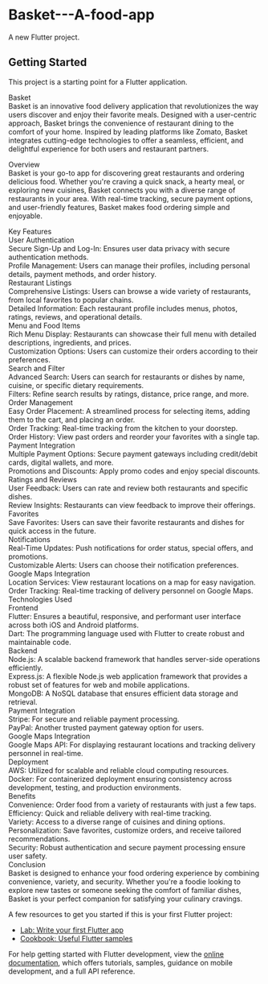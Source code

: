 
# Basket---A-food-app
A new Flutter project.

## Getting Started

This project is a starting point for a Flutter application.

Basket<br>
Basket is an innovative food delivery application that revolutionizes the way users discover and enjoy their favorite meals. Designed with a user-centric approach, Basket brings the convenience of restaurant dining to the comfort of your home. Inspired by leading platforms like Zomato, Basket integrates cutting-edge technologies to offer a seamless, efficient, and delightful experience for both users and restaurant partners.


Overview<br>
Basket is your go-to app for discovering great restaurants and ordering delicious food. Whether you're craving a quick snack, a hearty meal, or exploring new cuisines, Basket connects you with a diverse range of restaurants in your area. With real-time tracking, secure payment options, and user-friendly features, Basket makes food ordering simple and enjoyable.

Key Features<br>
User Authentication<br>
Secure Sign-Up and Log-In: Ensures user data privacy with secure authentication methods.<br>
Profile Management: Users can manage their profiles, including personal details, payment methods, and order history.<br>
Restaurant Listings<br>
Comprehensive Listings: Users can browse a wide variety of restaurants, from local favorites to popular chains.<br>
Detailed Information: Each restaurant profile includes menus, photos, ratings, reviews, and operational details.<br>
Menu and Food Items<br>
Rich Menu Display: Restaurants can showcase their full menu with detailed descriptions, ingredients, and prices.<br>
Customization Options: Users can customize their orders according to their preferences.<br>
Search and Filter<br>
Advanced Search: Users can search for restaurants or dishes by name, cuisine, or specific dietary requirements.<br>
Filters: Refine search results by ratings, distance, price range, and more.<br>
Order Management<br>
Easy Order Placement: A streamlined process for selecting items, adding them to the cart, and placing an order.<br>
Order Tracking: Real-time tracking from the kitchen to your doorstep.<br>
Order History: View past orders and reorder your favorites with a single tap.<br>
Payment Integration<br>
Multiple Payment Options: Secure payment gateways including credit/debit cards, digital wallets, and more.<br>
Promotions and Discounts: Apply promo codes and enjoy special discounts.<br>
Ratings and Reviews<br>
User Feedback: Users can rate and review both restaurants and specific dishes.<br>
Review Insights: Restaurants can view feedback to improve their offerings.<br>
Favorites<br>
Save Favorites: Users can save their favorite restaurants and dishes for quick access in the future.<br>
Notifications<br>
Real-Time Updates: Push notifications for order status, special offers, and promotions.<br>
Customizable Alerts: Users can choose their notification preferences.<br>
Google Maps Integration<br>
Location Services: View restaurant locations on a map for easy navigation.<br>
Order Tracking: Real-time tracking of delivery personnel on Google Maps.<br>
Technologies Used<br>
Frontend<br>
Flutter: Ensures a beautiful, responsive, and performant user interface across both iOS and Android platforms.<br>
Dart: The programming language used with Flutter to create robust and maintainable code.<br>
Backend<br>
Node.js: A scalable backend framework that handles server-side operations efficiently.<br>
Express.js: A flexible Node.js web application framework that provides a robust set of features for web and mobile applications.<br>
MongoDB: A NoSQL database that ensures efficient data storage and retrieval.<br>
Payment Integration<br>
Stripe: For secure and reliable payment processing.<br>
PayPal: Another trusted payment gateway option for users.<br>
Google Maps Integration<br>
Google Maps API: For displaying restaurant locations and tracking delivery personnel in real-time.<br>
Deployment<br>
AWS: Utilized for scalable and reliable cloud computing resources.<br>
Docker: For containerized deployment ensuring consistency across development, testing, and production environments.<br>
Benefits<br>
Convenience: Order food from a variety of restaurants with just a few taps.<br>
Efficiency: Quick and reliable delivery with real-time tracking.<br>
Variety: Access to a diverse range of cuisines and dining options.<br>
Personalization: Save favorites, customize orders, and receive tailored recommendations.<br>
Security: Robust authentication and secure payment processing ensure user safety.<br>
Conclusion<br>
Basket is designed to enhance your food ordering experience by combining convenience, variety, and security. Whether you're a foodie looking to explore new tastes or someone seeking the comfort of familiar dishes, Basket is your perfect companion for satisfying your culinary cravings.



A few resources to get you started if this is your first Flutter project:

- [Lab: Write your first Flutter app](https://docs.flutter.dev/get-started/codelab)
- [Cookbook: Useful Flutter samples](https://docs.flutter.dev/cookbook)

For help getting started with Flutter development, view the
[online documentation](https://docs.flutter.dev/), which offers tutorials,
samples, guidance on mobile development, and a full API reference.
